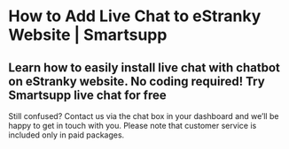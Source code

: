 # How to Add Live Chat to eStranky Website | Smartsupp
## Learn how to easily install live chat with chatbot on eStranky website. No coding required! Try Smartsupp live chat for free
Still confused? Contact us via the chat box in your dashboard and we’ll be happy to get in touch with you. Please note that customer service is included only in paid packages.


